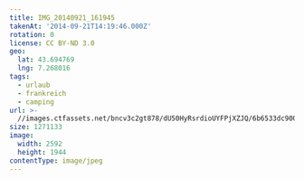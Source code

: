 ```yaml
---
title: IMG_20140921_161945
takenAt: '2014-09-21T14:19:46.000Z'
rotation: 0
license: CC BY-ND 3.0
geo:
  lat: 43.694769
  lng: 7.268016
tags:
  - urlaub
  - frankreich
  - camping
url: >-
  //images.ctfassets.net/bncv3c2gt878/dU50HyRsrdioUYFPjXZJQ/6b6533dc900a13ce9ddea277067b861a/img_20140921_161945_27696642364_o
size: 1271133
image:
  width: 2592
  height: 1944
contentType: image/jpeg
---
```


